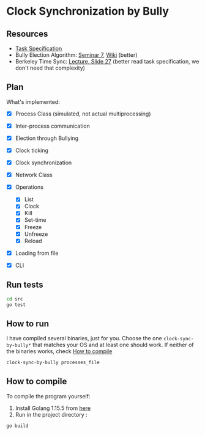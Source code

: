 # Clock Synchronization by Bully


## Resources
- [Task Specification](https://courses.cs.ut.ee/LTAT.06.007/2021_spring/uploads/Main/Task2-2021.pdf)
- Bully Election Algorithm: [Seminar 7](https://courses.cs.ut.ee/2021/ds/spring/Main/Instructions3), [Wiki](https://en.wikipedia.org/wiki/Bully_algorithm) (better)
- Berkeley Time Sync: [Lecture, Slide 27](https://courses.cs.ut.ee/LTAT.06.007/2021_spring/uploads/Main/Lecture6-2021.pdf) (better read task specification, we don't need that complexity)
## Plan

What's implemented:

- [X] Process Class (simulated, not actual multiprocessing)
- [X] Inter-process communication
- [X] Election through Bullying
- [x] Clock ticking
- [x] Clock synchronization
- [x] Network Class

- [x] Operations
  - [X] List
  - [X] Clock
  - [x] Kill
  - [x] Set-time
  - [x] Freeze
  - [x] Unfreeze
  - [x] Reload
- [x] Loading from file
- [x] CLI 

## Run tests

```bash
cd src
go test
```

## How to run

I have compiled several binaries, just for you. Choose the one `clock-sync-by-bully*` that matches your OS and at least one should work. If neither of the binaries works, check [How to compile](#how-to-compile)

```bash
clock-sync-by-bully processes_file
```

## How to compile

To compile the program yourself:

1. Install Golang 1.15.5 from [here](https://golang.org/dl/#go1.15.5)
2. Run in the project directory :
```bash
go build 
```

